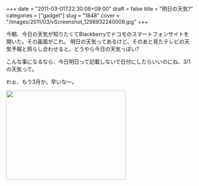 +++
date = "2011-03-01T22:30:08+09:00"
draft = false
title = "明日の天気?"
categories = ["gadget"]
slug = "1848"
cover = "/images/2011/03/vScreenshot_1298932240009.jpg"
+++

今朝、今日の天気が知りたくてBlackberryでドコモのスマートフォンサイトを開いた。その画面がこれ。
明日の天気ってあるけど、そのあと見たテレビの天気予報と照らし合わせると、どうやら今日の天気っぽい?

こんな事になるなら、今日明日って記載しないで日付にしたらいいのにね、3/1の天気って。

わぉ、もう3月か。早いな～。
<p><a href="/images/2011/03/vScreenshot_1298932240009.jpg"><img class="alignnone size-full" src="/images/2011/03/vScreenshot_1298932240009.jpg" alt="" title="Blackberryで見たドコモスマートフォンサイト" width="320" height="240" /></a></p>
